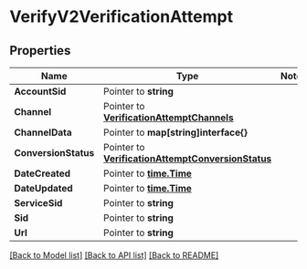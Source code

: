# VerifyV2VerificationAttempt

## Properties
Name | Type | Notes
------------ | ------------- | -------------
**AccountSid** | Pointer to **string** | 
**Channel** | Pointer to [**VerificationAttemptChannels**](verification_attempt_channels.md) | 
**ChannelData** | Pointer to **map[string]interface{}** | 
**ConversionStatus** | Pointer to [**VerificationAttemptConversionStatus**](verification_attempt_conversion_status.md) | 
**DateCreated** | Pointer to [**time.Time**](time.Time.md) | 
**DateUpdated** | Pointer to [**time.Time**](time.Time.md) | 
**ServiceSid** | Pointer to **string** | 
**Sid** | Pointer to **string** | 
**Url** | Pointer to **string** | 

[[Back to Model list]](../README.md#documentation-for-models) [[Back to API list]](../README.md#documentation-for-api-endpoints) [[Back to README]](../README.md)



